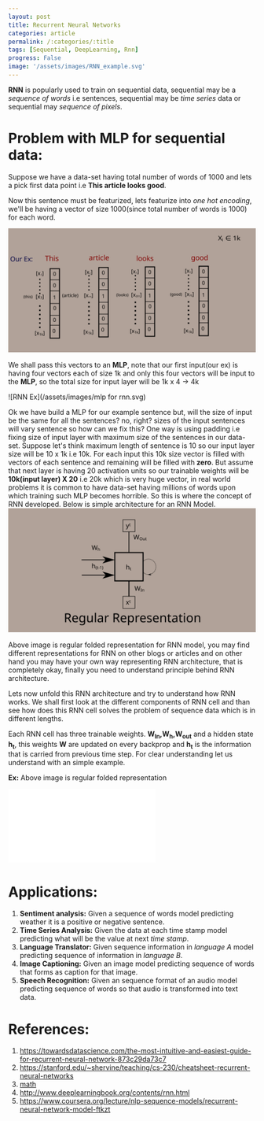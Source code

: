 ```yaml
---
layout: post
title: Recurrent Neural Networks
categories: article
permalink: /:categories/:title
tags: [Sequential, DeepLearning, Rnn]
progress: False
image: '/assets/images/RNN_example.svg'
---
```



**RNN** is popularly used to train on sequential data, sequential may be a _sequence of words_ i.e sentences, sequential may be _time series_ data or sequential may _sequence of pixels_.

# Problem with MLP for sequential data:

Suppose we have a data-set having total number of words of 1000 and lets a pick first data point i.e  **This article looks good**.

Now this sentence must be featurized, lets featurize into _one hot encoding_, we'll be having a vector of size 1000(since total number of words is 1000) for each word.



![RNN Ex](/assets/images/RNN_example.svg)

We shall pass this vectors  to an **MLP**, note that our first input(our ex) is having four vectors each of size 1k and only this four vectors will be input to the **MLP**, so the total size for input layer will be 1k x 4 -> 4k

![RNN Ex](/assets/images/mlp for rnn.svg)

Ok we have build a MLP for our example sentence but, will the size of input be the same for all the sentences? no, right? sizes of the input sentences will vary sentence so how can we fix this?  One way is using padding i.e fixing size of input layer with maximum size of the sentences in our data-set. Suppose let's think maximum length of sentence is 10 so our input layer size will be 10 x 1k i.e 10k. For each input this 10k size vector is filled with vectors of each sentence and remaining will be filled with **zero**. But assume that next layer is having 20 activation units so our trainable weights will be **10k(input layer) X 20** i.e 20k which is very huge vector, in real world problems it is common to have data-set having millions of words upon which training such MLP becomes horrible.  So this is where the concept of RNN developed.
Below is simple architecture for an RNN Model.
![RNN Ex](/assets/images/RNN_arch.svg)

Above image is regular folded representation for RNN model, you may find different representations for RNN on other blogs or articles and on other hand you may have your own way representing RNN architecture, that is completely okay, finally you need to understand  principle behind RNN architecture.

Lets now unfold this RNN architecture and try to understand how RNN works. We shall first look at the different components of RNN cell and than see how does this RNN cell solves the problem of sequence data which is in different lengths.

Each RNN cell has three trainable weights. **W<sub>In</sub>,W<sub>h</sub>,W<sub>out</sub>** and a hidden state **h<sub>t</sub>**, this weights **W** are updated on every backprop and **h<sub>t</sub>** is the information that is carried from previous time step. For clear understanding let us understand with an simple example.

**Ex:**  Above image is regular folded representation

![RNN Ex](/assets/images/test_rnnV.ts)

# Applications:

1. **Sentiment analysis:** Given a sequence of words model predicting weather it is a positive or negative sentence.
2. **Time Series Analysis:** Given the data at  each time stamp model predicting what will be the value at next _time stamp_.
3. **Language Translator:** Given sequence information in _language A_ model predicting sequence of information in _language B_.
4. **Image Captioning:** Given an image model predicting sequence of words that forms as caption for that image.
5. **Speech Recognition:** Given an sequence format of an audio model predicting sequence of words so that audio is transformed into text data.



# References:

1. https://towardsdatascience.com/the-most-intuitive-and-easiest-guide-for-recurrent-neural-network-873c29da73c7
2. https://stanford.edu/~shervine/teaching/cs-230/cheatsheet-recurrent-neural-networks
3. [math](https://towardsdatascience.com/under-the-hood-of-neural-networks-part-2-recurrent-af091247ba78)
4. http://www.deeplearningbook.org/contents/rnn.html
5. https://www.coursera.org/lecture/nlp-sequence-models/recurrent-neural-network-model-ftkzt